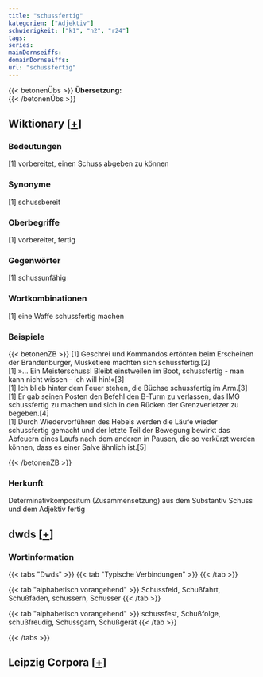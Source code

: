 ```yaml
---
title: "schussfertig"
kategorien: ["Adjektiv"]
schwierigkeit: ["k1", "h2", "r24"]
tags:
series:
mainDornseiffs:
domainDornseiffs:
url: "schussfertig"
---
```


{{< betonenÜbs >}}
**Übersetzung:**  
{{< /betonenÜbs >}}

## Wiktionary [[+](https://de.wiktionary.org/wiki/schussfertig)]

### Bedeutungen
[1] vorbereitet, einen Schuss abgeben zu können  

### Synonyme
[1] schussbereit  

### Oberbegriffe
[1] vorbereitet, fertig  

### Gegenwörter
[1] schussunfähig  

### Wortkombinationen
[1] eine Waffe schussfertig machen  

### Beispiele
{{< betonenZB >}}
[1] Geschrei und Kommandos ertönten beim Erscheinen der Brandenburger, Musketiere machten sich schussfertig.[2]  
[1] »… Ein Meisterschuss! Bleibt einstweilen im Boot, schussfertig - man kann nicht wissen - ich will hin!«[3]  
[1] Ich blieb hinter dem Feuer stehen, die Büchse schussfertig im Arm.[3]  
[1] Er gab seinen Posten den Befehl den B-Turm zu verlassen, das IMG schussfertig zu machen und sich in den Rücken der Grenzverletzer zu begeben.[4]  
[1] Durch Wiedervorführen des Hebels werden die Läufe wieder schussfertig gemacht und der letzte Teil der Bewegung bewirkt das Abfeuern eines Laufs nach dem anderen in Pausen, die so verkürzt werden können, dass es einer Salve ähnlich ist.[5]  

{{< /betonenZB >}}
### Herkunft
Determinativkompositum (Zusammensetzung) aus dem Substantiv Schuss und dem Adjektiv fertig  



## dwds [[+](https://www.dwds.de/wb/schussfertig)]

### Wortinformation
{{< tabs "Dwds" >}}
{{< tab "Typische Verbindungen" >}}
{{< /tab >}}

{{< tab "alphabetisch vorangehend" >}}
Schussfeld, Schußfahrt, Schußfaden, schussern, Schusser
{{< /tab >}}

{{< tab "alphabetisch vorangehend" >}}
schussfest, Schußfolge, schußfreudig, Schussgarn, Schußgerät
{{< /tab >}}

{{< /tabs >}}

## Leipzig Corpora [[+](https://corpora.uni-leipzig.de/en/res?word=schussfertig&corpusId=deu_newscrawl-public_2018)]

